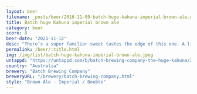 ```yaml
---
layout: beer
filename: _posts/beer/2016-11-09-batch-huge-kahuna-imperial-brown-ale.md
title: Batch huge Kahuna imperial brown ale
category: beer
score: 8
beer-date: "2021-11-12"
desc: "There’s a super familiar sweet tastes the edge of this one. A little bit of caramel, with a slightly burnt addition"
permalink: /beer/:title.html
img: /img/list/batch-huge-kahuna-imperial-brown-ale.jpeg
untappd: "https://untappd.com/b/batch-brewing-company-the-huge-kahuna/2084936"
country: "Australia"
brewery: "Batch Brewing Company"
breweryURL: "/brewery/batch-brewing-company.html"
style: "Brown Ale - Imperial / Double"
---
```


